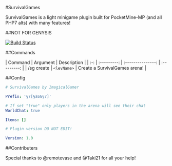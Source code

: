 #SurvivalGames

SurvivalGames is a light minigame plugin built for PocketMine-MP (and all PHP7 alts) with many features!

##NOT FOR GENYSIS

[![Build Status](https://travis-ci.org/MC-SG/OriginalSG.svg?branch=master)](https://travis-ci.org/MC-SG/OriginalSG)

##Commands

| Command | Argument | Description |
| :-: | :---------: | :---------------: | :---------: |
| /sg create | `<levName>` | Create a SurvivalGames arena! |


##Config

```yaml
# SurvivalGames by ImagicalGamer

Prefix: '§7[§aSG§7]'

# If set "true" only players in the arena will see their chat
WorldChat: true

Items: []

# Plugin version DO NOT EDIT!

Version: 1.0
```

##Contributers

Special thanks to @remotevase and @Taki21 for all your help!

